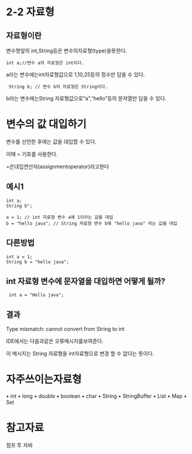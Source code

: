 2-2 자료형
===

자료형이란
---

변수명앞의 int,String등은 변수의자료형(type)을뜻한다.

    int a;//변수 a의 자료형은 int이다.

a라는 변수에는int자료형값으로 1,10,25등의 정수만 담을 수 있다.

     String b; // 변수 b의 자료형은 String이다.

b라는 변수에는String 자료형값으로“a”,“hello”등의 문자열만 담을 수 있다.

변수의 값 대입하기
===

변수를 선언한 후에는 값을 대입할 수 있다.

이때 = 기호를 사용한다.

=은대입연산자(assignmentoperator)라고한다

예시1
---

    int a;
    String b";

    a = 1; // int 자료형 변수 a에 1이라는 값을 대입
    b = "hello java"; // String 자료형 변수 b에 "hello java" 라는 값을 대입

다른방법
--
    int a = 1;
    String b = "hello java";


int 자료형 변수에 문자열을 대입하면 어떻게 될까?
----

     int a = "Hello java";

결과
--

  Type mismatch: cannot convert from String to int

  IDE에서는 다음과같은 오류메시지를보여준다.
  
  이 메시지는 String 자료형을 int자료형으로 변경 할 수 없다는 뜻이다.

자주쓰이는자료형
===

   • int
   • long
   • double
   • boolean
   • char
   • String
   • StringBuffer
   • List
   • Map
   • Set


참고자료
===

점프 투 자바

  

    
